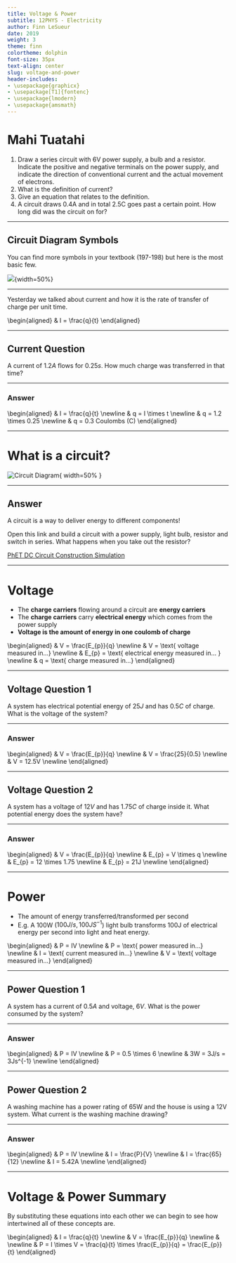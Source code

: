 ```yaml
---
title: Voltage & Power
subtitle: 12PHYS - Electricity
author: Finn LeSueur
date: 2019
weight: 3
theme: finn
colortheme: dolphin
font-size: 35px
text-align: center
slug: voltage-and-power
header-includes:
- \usepackage{graphicx}
- \usepackage[T1]{fontenc}
- \usepackage{lmodern}
- \usepackage{amsmath}
---
```


# Mahi Tuatahi

1. Draw a series circuit with 6V power supply, a bulb and a resistor. Indicate the positive and negative terminals on the power supply, and indicate the direction of conventional current and the actual movement of electrons.
2. What is the definition of current?
3. Give an equation that relates to the definition.
4. A circuit draws 0.4A and in total 2.5C goes past a certain point. How long did was the circuit on for?

---

## Circuit Diagram Symbols

You can find more symbols in your textbook (197-198) but here is the most basic few.

![](../assets/circuit-symbols.gif){width=50%}

---

Yesterday we talked about current and how it is the rate of transfer of charge per unit time.

\begin{aligned}
    & I = \frac{q}{t}
\end{aligned}

---

## Current Question

A current of $1.2A$ flows for $0.25s$. How much charge was transferred in that time?

---

### Answer

\begin{aligned}
    & I = \frac{q}{t} \newline
    & q = I \times t \newline
    & q = 1.2 \times 0.25 \newline
    & q = 0.3 Coulombs (C)
\end{aligned}

---

# What is a circuit?

![Circuit Diagram](../assets/4-basic-circuit.png "Circuit Diagram"){ width=50% }

---

## Answer

A circuit is a way to deliver energy to different components!

Open this link and build a circuit with a power supply, light bulb, resistor and switch in series. What happens when you take out the resistor?

[PhET DC Circuit Construction Simulation](https://phet.colorado.edu/sims/html/circuit-construction-kit-dc/latest/circuit-construction-kit-dc_en.html)

---

# Voltage

- The __charge carriers__ flowing around a circuit are __energy carriers__
- The __charge carriers__ carry __electrical energy__ which comes from the power supply
- __Voltage is the amount of energy in one coulomb of charge__

\begin{aligned}
    & V = \frac{E_{p}}{q} \newline
    & V = \text{ voltage measured in...} \newline
    & E_{p} = \text{ electrical energy measured in... } \newline
    & q = \text{ charge measured in...}
\end{aligned}

---

## Voltage Question 1

A system has electrical potential energy of $25J$ and has $0.5C$ of charge. What is the voltage of the system?

---

### Answer

\begin{aligned}
    & V = \frac{E_{p}}{q} \newline
    & V = \frac{25}{0.5} \newline
    & V = 12.5V \newline
\end{aligned}

---

## Voltage Question 2

A system has a voltage of $12V$ and has $1.75C$ of charge inside it. What potential energy does the system have?

---

### Answer

\begin{aligned}
    & V = \frac{E_{p}}{q} \newline
    & E_{p} = V \times q \newline
    & E_{p} = 12 \times 1.75 \newline
    & E_{p} = 21J \newline
\end{aligned}

---

# Power

- The amount of energy transferred/transformed per second
- E.g. A 100W ($100 J/s, 100JS^{-1}$) light bulb transforms 100J of electrical energy per second into light and heat energy.

\begin{aligned}
    & P = IV \newline
    & P = \text{ power measured in...} \newline
    & I = \text{ current measured in...} \newline
    & V = \text{ voltage measured in...}
\end{aligned}

---

## Power Question 1

A system has a current of $0.5A$ and voltage, $6V$. What is the power consumed by the system?

---

### Answer

\begin{aligned}
    & P = IV \newline
    & P = 0.5 \times 6 \newline
    & 3W = 3J/s = 3Js^{-1} \newline
\end{aligned}

---

## Power Question 2

A washing machine has a power rating of 65W and the house is using a 12V system. What current is the washing machine drawing?

---

### Answer

\begin{aligned}
    & P = IV \newline
    & I = \frac{P}{V} \newline
    & I = \frac{65}{12} \newline
    & I = 5.42A \newline
\end{aligned}

---

# Voltage & Power Summary

By substituting these equations into each other we can begin to see how intertwined all of these concepts are.

\begin{aligned}
    & I = \frac{q}{t} \newline
    & V = \frac{E_{p}}{q} \newline
    & \newline
    & P = I \times V = \frac{q}{t} \times \frac{E_{p}}{q} = \frac{E_{p}}{t}
\end{aligned}
